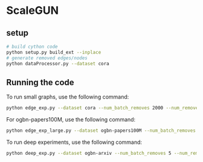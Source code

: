 # ScaleGUN

## setup
```bash 
# build cython code
python setup.py build_ext --inplace
# generate removed edges/nodes
python dataProcessor.py --dataset cora
```

## Running the code
To run small graphs, use the following command:
```bash
python edge_exp.py --dataset cora --num_batch_removes 2000 --num_removes 1 --weight_mode test --disp 100 --lr 1 --rmax 1e-7 --dev 1 --edge_idx_start 0 --lam 1e-2 --std 0.1 --seed 0 &
```
For ogbn-papers100M, use the following command:
```bash
python edge_exp_large.py --dataset ogbn-papers100M --num_batch_removes 5 --num_removes 2000 --lam 1e-8 --weight_mode test --rmax 5e-9 --disp 1  --dev 1 --edge_idx_start 0 --lr 1 --std 5.0 --train_batch 32768 --epochs 400 --patience 30 --seed 0 &
``````
To run deep experiments, use the following command:
```bash
python deep_exp.py --dataset ogbn-arxiv --num_batch_removes 5 --num_removes 50 --lam 5e-4 --lr 1e-3 --weight_mode test --disp 1  --dev 1 --edge_idx_start 0 --patience 50 --layer 2 --train_batch 1024 --rmax 1e-7 --std 0.01 --seed 0
```